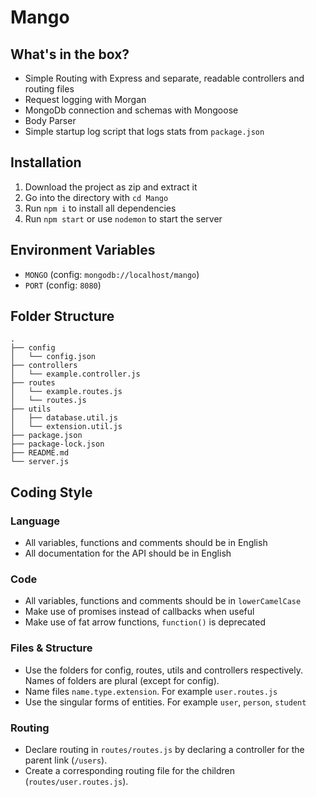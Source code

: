 # Mango

## What's in the box?

- Simple Routing with Express and separate, readable controllers and routing files
- Request logging with Morgan
- MongoDb connection and schemas with Mongoose
- Body Parser
- Simple startup log script that logs stats from `package.json`

## Installation

1. Download the project as zip and extract it
2. Go into the directory with `cd Mango`
3. Run `npm i` to install all dependencies
4. Run `npm start` or use `nodemon` to start the server

## Environment Variables

- `MONGO` (config: `mongodb://localhost/mango`)
- `PORT` (config: `8080`)

## Folder Structure

```
.
├── config
│   └── config.json
├── controllers
│   └── example.controller.js
├── routes
│   └── example.routes.js
│   └── routes.js
├── utils
│   ├── database.util.js
│   └── extension.util.js
├── package.json
├── package-lock.json
├── README.md
└── server.js
```

## Coding Style

### Language

- All variables, functions and comments should be in English
- All documentation for the API should be in English

### Code

- All variables, functions and comments should be in `lowerCamelCase`
- Make use of promises instead of callbacks when useful
- Make use of fat arrow functions, `function()` is deprecated

### Files & Structure

- Use the folders for config, routes, utils and controllers respectively. Names of folders are plural (except for config).
- Name files `name.type.extension`. For example `user.routes.js`
- Use the singular forms of entities. For example `user`, `person`, `student`

### Routing

- Declare routing in `routes/routes.js` by declaring a controller for the parent link (`/users`).
- Create a corresponding routing file for the children (`routes/user.routes.js`).
